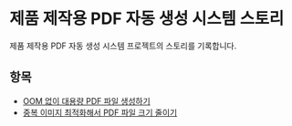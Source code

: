 # 제품 제작용 PDF 자동 생성 시스템 스토리

제품 제작용 PDF 자동 생성 시스템 프로젝트의 스토리를 기록합니다.

## 항목

- [OOM 없이 대용량 PDF 파일 생성하기](./001-OOM-없이-대용량-PDF-파일-생성하기.md)
- [중복 이미지 최적화해서 PDF 파일 크기 줄이기](./002-중복-이미지-최적화해서-PDF-파일-크기-줄이기.md)
